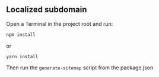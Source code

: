 ## Localized subdomain

Open a Terminal in the project root and run:

```sh
npm install
```
or

```shell
yarn install
```

Then run the `generate-sitemap` script from the package.json 
